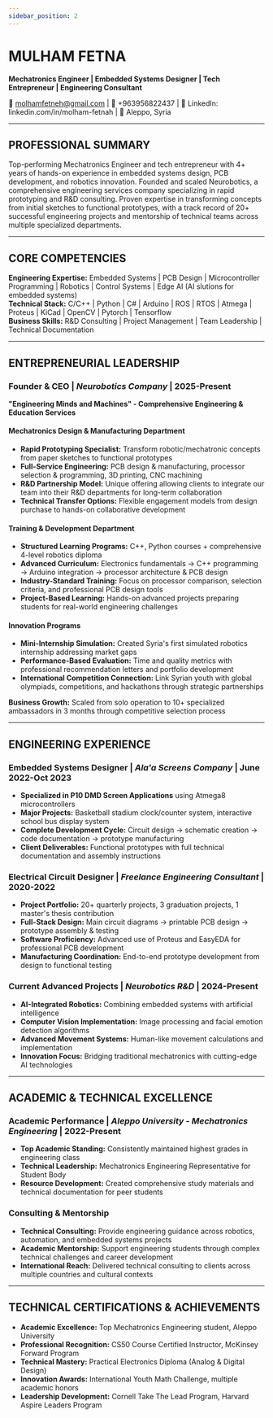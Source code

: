 ```yaml
---
sidebar_position: 2
---
```

# MULHAM FETNA
**Mechatronics Engineer | Embedded Systems Designer | Tech Entrepreneur | Engineering Consultant**

📧 molhamfetneh@gmail.com | 📱 +963956822437 | 🔗 LinkedIn: linkedin.com/in/molham-fetnah | 📍 Aleppo, Syria

---

## PROFESSIONAL SUMMARY

Top-performing Mechatronics Engineer and tech entrepreneur with 4+ years of hands-on experience in embedded systems design, PCB development, and robotics innovation. Founded and scaled Neurobotics, a comprehensive engineering services company specializing in rapid prototyping and R&D consulting. Proven expertise in transforming concepts from initial sketches to functional prototypes, with a track record of 20+ successful engineering projects and mentorship of technical teams across multiple specialized departments.

---

## CORE COMPETENCIES

**Engineering Expertise:** Embedded Systems | PCB Design | Microcontroller Programming | Robotics | Control Systems | Edge AI (AI slutions for embedded systems)  
**Technical Stack:** C/C++ | Python | C# | Arduino | ROS | RTOS | Atmega | Proteus | KiCad | OpenCV | Pytorch | Tensorflow  
**Business Skills:** R&D Consulting | Project Management | Team Leadership | Technical Documentation

---

## ENTREPRENEURIAL LEADERSHIP

### **Founder & CEO** | *Neurobotics Company* | 2025-Present
**"Engineering Minds and Machines" - Comprehensive Engineering & Education Services**

#### **Mechatronics Design & Manufacturing Department**
- **Rapid Prototyping Specialist:** Transform robotic/mechatronic concepts from paper sketches to functional prototypes
- **Full-Service Engineering:** PCB design & manufacturing, processor selection & programming, 3D printing, CNC machining
- **R&D Partnership Model:** Unique offering allowing clients to integrate our team into their R&D departments for long-term collaboration
- **Technical Transfer Options:** Flexible engagement models from design purchase to hands-on collaborative development

#### **Training & Development Department**
- **Structured Learning Programs:** C++, Python courses + comprehensive 4-level robotics diploma
- **Advanced Curriculum:** Electronics fundamentals → C++ programming → Arduino integration → processor architecture & PCB design
- **Industry-Standard Training:** Focus on processor comparison, selection criteria, and professional PCB design tools
- **Project-Based Learning:** Hands-on advanced projects preparing students for real-world engineering challenges

#### **Innovation Programs**
- **Mini-Internship Simulation:** Created Syria's first simulated robotics internship addressing market gaps
- **Performance-Based Evaluation:** Time and quality metrics with professional recommendation letters and portfolio development
- **International Competition Connection:** Link Syrian youth with global olympiads, competitions, and hackathons through strategic partnerships

**Business Growth:** Scaled from solo operation to 10+ specialized ambassadors in 3 months through competitive selection process

---

## ENGINEERING EXPERIENCE

### **Embedded Systems Designer** | *Ala'a Screens Company* | June 2022-Oct 2023
- **Specialized in P10 DMD Screen Applications** using Atmega8 microcontrollers
- **Major Projects:** Basketball stadium clock/counter system, interactive school bus display system
- **Complete Development Cycle:** Circuit design → schematic creation → code documentation → prototype manufacturing
- **Client Deliverables:** Functional prototypes with full technical documentation and assembly instructions

### **Electrical Circuit Designer** | *Freelance Engineering Consultant* | 2020-2022
- **Project Portfolio:** 20+ quarterly projects, 3 graduation projects, 1 master's thesis contribution
- **Full-Stack Design:** Main circuit diagrams → printable PCB design → prototype assembly & testing
- **Software Proficiency:** Advanced use of Proteus and EasyEDA for professional PCB development
- **Manufacturing Coordination:** End-to-end prototype development from design to functional testing

### **Current Advanced Projects** | *Neurobotics R&D* | 2024-Present
- **AI-Integrated Robotics:** Combining embedded systems with artificial intelligence
- **Computer Vision Implementation:** Image processing and facial emotion detection algorithms
- **Advanced Movement Systems:** Human-like movement calculations and implementation
- **Innovation Focus:** Bridging traditional mechatronics with cutting-edge AI technologies

---

## ACADEMIC & TECHNICAL EXCELLENCE

### **Academic Performance** | *Aleppo University - Mechatronics Engineering* | 2022-Present
- **Top Academic Standing:** Consistently maintained highest grades in engineering class
- **Technical Leadership:** Mechatronics Engineering Representative for Student Body
- **Resource Development:** Created comprehensive study materials and technical documentation for peer students

### **Consulting & Mentorship**
- **Technical Consulting:** Provide engineering guidance across robotics, automation, and embedded systems projects
- **Academic Mentorship:** Support engineering students through complex technical challenges and career development
- **International Reach:** Delivered technical consulting to clients across multiple countries and cultural contexts

---

## TECHNICAL CERTIFICATIONS & ACHIEVEMENTS

- **Academic Excellence:** Top Mechatronics Engineering student, Aleppo University
- **Professional Recognition:** CS50 Course Certified Instructor, McKinsey Forward Program
- **Technical Mastery:** Practical Electronics Diploma (Analog & Digital Design)
- **Innovation Awards:** International Youth Math Challenge, multiple academic honors
- **Leadership Development:** Cornell Take The Lead Program, Harvard Aspire Leaders Program
